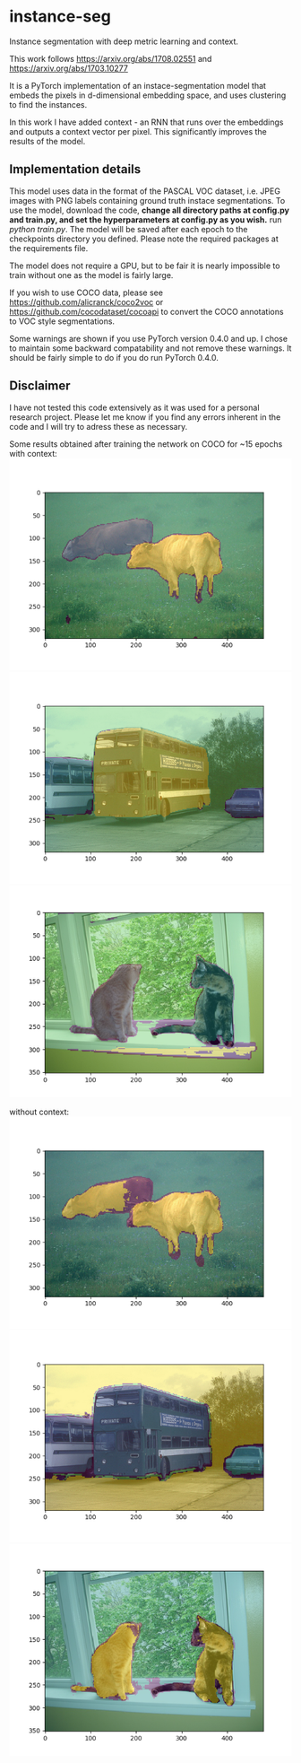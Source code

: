 # instance-seg
Instance segmentation with deep metric learning and context.

This work follows https://arxiv.org/abs/1708.02551 and https://arxiv.org/abs/1703.10277

It is a PyTorch implementation of an instace-segmentation model that embeds the pixels in d-dimensional
embedding space, and uses clustering to find the instances.

In this work I have added context - an RNN that runs over the embeddings and outputs a context vector
per pixel. This significantly improves the results of the model.

## Implementation details
This model uses data in the format of the PASCAL VOC dataset, i.e. JPEG images with PNG labels containing 
ground truth instace segmentations. To use the model, download the code, **change all directory paths 
at config.py and train.py, and set the hyperparameters at config.py as you wish.**
run *python train.py*. The model will be saved after each epoch to the checkpoints directory you
defined. Please note the required packages at the requirements file.

The model does not require a GPU, but to be fair it is nearly impossible to train without one as the model is 
fairly large. 

If you wish to use COCO data, please see https://github.com/alicranck/coco2voc or https://github.com/cocodataset/cocoapi to 
convert the COCO annotations to VOC style segmentations.

Some warnings are shown if you use PyTorch version 0.4.0 and up. I chose to maintain some backward compatability
and not remove these warnings. It should be fairly simple to do if you do run PyTorch 0.4.0.

## Disclaimer
I have not tested this code extensively as it was used for a personal research project. Please let me know if you find any 
errors inherent in the code and I will try to adress these as necessary.


Some results obtained after training the network on COCO for ~15 epochs with context:
![sample_image_1](/images/sample_1.png)
![sample_image_2](/images/sample_2.png)
![sample_image_3](/images/sample_3.png)




without context:
![sample_image_no_1](/images/sample_no_1.png)
![sample_image_no_2](/images/sample_no_2.png)
![sample_image_no_3](/images/sample_no_3.png)


